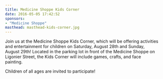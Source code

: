 ```yaml
---
title: Medicine Shoppe Kids Corner
date: 2016-05-05 17:42:52
sponsors:
- "Medicine Shoppe"
masthead: masthead-kids-corner.jpg
---
```

Join us at the Medicine Shoppe Kids Corner, which will be offering activities and entertainment for children on Saturday, August 28th and Sunday, August 29th! Located in the parking lot in front of the Medicine Shoppe on Ligonier Street, the Kids Corner will include games, crafts, and face painting.

Children of all ages are invited to participate!

